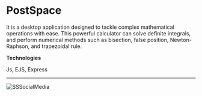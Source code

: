 # PostSpace
It is a desktop application designed to tackle complex mathematical operations with ease. This powerful calculator can solve definite integrals, and perform numerical methods such as bisection, false position, Newton-Raphson, and trapezoidal rule.

**Technologies**

Js, EJS, Express

---

![SSSocialMedia](https://github.com/user-attachments/assets/f3a69e75-f833-4c13-8ad0-67bb098adb10)
